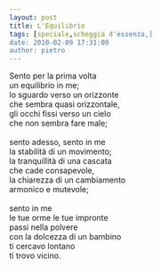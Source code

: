 ```yaml
---
layout: post
title: L'Equilibrio
tags: [speciale,scheggia d'essenza,]
date: 2010-02-09 17:31:00
author: pietro
---
```

Sento per la prima volta<br/>un equilibrio in me;<br/>lo sguardo verso un orizzonte<br/>che sembra quasi orizzontale,<br/>gli occhi fissi verso un cielo<br/>che non sembra fare male;<br/><br/>sento adesso, sento in me<br/>la stabilità di un movimento;<br/>la tranquillità di una cascata<br/>che cade consapevole,<br/>la chiarezza di un cambiamento<br/>armonico e mutevole;<br/><br/>sento in me<br/>le tue orme le tue impronte<br/>passi nella polvere<br/>con la dolcezza di un bambino<br/>ti cercavo lontano<br/>ti trovo vicino.
